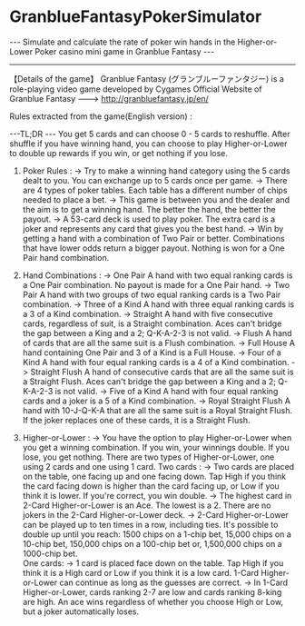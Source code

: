 # GranblueFantasyPokerSimulator
--- Simulate and calculate the rate of poker win hands in the Higher-or-Lower Poker casino mini game in Granblue Fantasy ---




-----------------------------------------------------------------------
【Details of the game】
Granblue Fantasy (グランブルーファンタジー) is a role-playing video game developed by Cygames
Official Website of Granblue Fantasy ---> http://granbluefantasy.jp/en/

Rules extracted from the game(English version) :

---TL;DR --- 
You get 5 cards and can choose 0 - 5 cards to reshuffle. After shuffle if you have winning hand, you can choose to play Higher-or-Lower to double up rewards if you win, or get nothing if you lose.

1) Poker Rules :
-> Try to make a winning hand category using the 5 cards dealt to you. You can exchange up to 5 cards once per game.
-> There are 4 types of poker tables. Each table has a different number of chips needed to place a bet.
-> This game is between you and the dealer and the aim is to get a winning hand. The better the hand, the better the payout.
-> A 53-card deck is used to play poker. The extra card is a joker and represents any card that gives you the best hand.
-> Win by getting a hand with a combination of Two Pair or better. Combinations that have lower odds return a bigger payout. Nothing is won for a One Pair hand combination.

2) Hand Combinations :
-> One Pair
   A hand with two equal ranking cards is a One Pair combination. No payout is made for a One Pair hand.
-> Two Pair
   A hand with two groups of two equal ranking cards is a Two Pair combination.
-> Three of a Kind
   A hand with three equal ranking cards is a 3 of a Kind combination.
-> Straight
   A hand with five consecutive cards, regardless of suit, is a Straight combination. Aces can't bridge the gap between a King and a 2; Q-K-A-2-3 is not valid.
-> Flush
   A hand of cards that are all the same suit is a Flush combination.
-> Full House
   A hand containing One Pair and 3 of a Kind is a Full House.
-> Four of a Kind
   A hand with four equal ranking cards is a 4 of a Kind combination.
-> Straight Flush
   A hand of consecutive cards that are all the same suit is a Straight Flush. Aces can't bridge the gap between a King and a 2; Q-K-A-2-3 is not valid.
-> Five of a Kind
   A hand with four equal ranking cards and a joker is a 5 of a Kind combination.
-> Royal Straight Flush
   A hand with 10-J-Q-K-A that are all the same suit is a Royal Straight Flush. If the joker replaces one of these cards, it is a Straight Flush.

3) Higher-or-Lower :
-> You have the option to play Higher-or-Lower when you get a winning combination. If you win, your winnings double. If you lose, you get nothing. There are two types of Higher-or-Lower, one using 2 cards and one using 1 card.
Two cards :
-> Two cards are placed on the table, one facing up and one facing down. Tap High if you think the card facing down is higher than the card facing up, or Low if you think it is lower. If you're correct, you win double.
-> The highest card in 2-Card Higher-or-Lower is an Ace. The lowest is a 2. There are no jokers in the 2-Card Higher-or-Lower deck.
-> 2-Card Higher-or-Lower can be played up to ten times in a row, including ties. 
   It's possible to double up until you reach:
   1500 chips on a 1-chip bet,
   15,000 chips on a 10-chip bet,
   150,000 chips on a 100-chip bet or,
   1,500,000 chips on a 1000-chip bet.   
One cards:
-> 1 card is placed face down on the table. Tap High if you think it is a High card or Low if you think it is a low card. 1-Card Higher-or-Lower can continue as long as the guesses are correct.
-> In 1-Card Higher-or-Lower, cards ranking 2-7 are low and cards ranking 8-king are high. An ace wins regardless of whether you choose High or Low, but a joker automatically loses.
